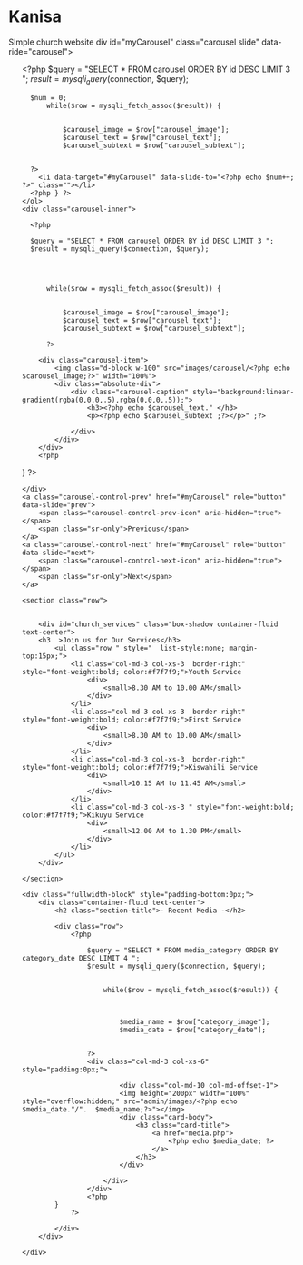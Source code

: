 # Kanisa
SImple church website
div id="myCarousel" class="carousel slide" data-ride="carousel">
    <ol class="carousel-indicators">
      <?php
      $query = "SELECT * FROM carousel ORDER BY id DESC LIMIT 3 ";
      $result = mysqli_query($connection, $query);




      $num = 0;
          while($row = mysqli_fetch_assoc($result)) {


              $carousel_image = $row["carousel_image"];
              $carousel_text = $row["carousel_text"];
              $carousel_subtext = $row["carousel_subtext"];


      ?>
        <li data-target="#myCarousel" data-slide-to="<?php echo $num++;  ?>" class=""></li>
      <?php } ?>
    </ol>
    <div class="carousel-inner">

      <?php

      $query = "SELECT * FROM carousel ORDER BY id DESC LIMIT 3 ";
      $result = mysqli_query($connection, $query);




          while($row = mysqli_fetch_assoc($result)) {


              $carousel_image = $row["carousel_image"];
              $carousel_text = $row["carousel_text"];
              $carousel_subtext = $row["carousel_subtext"];

          ?>

        <div class="carousel-item">
            <img class="d-block w-100" src="images/carousel/<?php echo $carousel_image;?>" width="100%">
            <div class="absolute-div">
                <div class="carousel-caption" style="background:linear-gradient(rgba(0,0,0,.5),rgba(0,0,0,.5));">
                    <h3><?php echo $carousel_text." </h3>
                    <p><?php echo $carousel_subtext ;?></p>" ;?>

                </div>
            </div>
        </div>
        <?php
}
    ?>

    </div>
    <a class="carousel-control-prev" href="#myCarousel" role="button" data-slide="prev">
        <span class="carousel-control-prev-icon" aria-hidden="true"></span>
        <span class="sr-only">Previous</span>
    </a>
    <a class="carousel-control-next" href="#myCarousel" role="button" data-slide="next">
        <span class="carousel-control-next-icon" aria-hidden="true"></span>
        <span class="sr-only">Next</span>
    </a>
</div>

<div class="container-fluid">

    <section class="row">


        <div id="church_services" class="box-shadow container-fluid text-center">
        <h3  >Join us for Our Services</h3>
            <ul class="row " style="  list-style:none; margin-top:15px;">
                <li class="col-md-3 col-xs-3  border-right" style="font-weight:bold; color:#f7f7f9;">Youth Service
                    <div>
                        <small>8.30 AM to 10.00 AM</small>
                    </div>
                </li>
                <li class="col-md-3 col-xs-3  border-right" style="font-weight:bold; color:#f7f7f9;">First Service
                    <div>
                        <small>8.30 AM to 10.00 AM</small>
                    </div>
                </li>
                <li class="col-md-3 col-xs-3  border-right" style="font-weight:bold; color:#f7f7f9;">Kiswahili Service
                    <div>
                        <small>10.15 AM to 11.45 AM</small>
                    </div>
                </li>
                <li class="col-md-3 col-xs-3 " style="font-weight:bold; color:#f7f7f9;">Kikuyu Service
                    <div>
                        <small>12.00 AM to 1.30 PM</small>
                    </div>
                </li>
            </ul>
        </div>

    </section>
</div>



<main class="main-content">


    <div class="fullwidth-block" style="padding-bottom:0px;">
        <div class="container-fluid text-center">
            <h2 class="section-title">- Recent Media -</h2>

            <div class="row">
                <?php

                    $query = "SELECT * FROM media_category ORDER BY category_date DESC LIMIT 4 ";
                    $result = mysqli_query($connection, $query);


                        while($row = mysqli_fetch_assoc($result)) {



                            $media_name = $row["category_image"];
                            $media_date = $row["category_date"];


                    ?>
                    <div class="col-md-3 col-xs-6" style="padding:0px;">

                            <div class="col-md-10 col-md-offset-1">
                            <img height="200px" width="100%" style="overflow:hidden;" src="admin/images/<?php echo $media_date."/".  $media_name;?>"></img>
                            <div class="card-body">
                                <h3 class="card-title">
                                    <a href="media.php">
                                        <?php echo $media_date; ?>
                                    </a>
                                </h3>
                            </div>

                        </div>
                    </div>
                    <?php
            }
                ?>

            </div>
        </div>

    </div>
